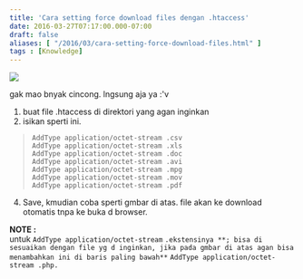 ```yaml
---
title: 'Cara setting force download files dengan .htaccess'
date: 2016-03-27T07:17:00.000-07:00
draft: false
aliases: [ "/2016/03/cara-setting-force-download-files.html" ]
tags : [Knowledge]
---
```


[![](https://4.bp.blogspot.com/-MGqiClcjoJQ/VvfoqOe8R8I/AAAAAAAAAa0/Ku0ishQSIkY1hzij8rNDVfz0Sl10sxyTQ/s640/Screenshot_30.png)](https://4.bp.blogspot.com/-MGqiClcjoJQ/VvfoqOe8R8I/AAAAAAAAAa0/Ku0ishQSIkY1hzij8rNDVfz0Sl10sxyTQ/s1600/Screenshot_30.png)

gak mao bnyak cincong. lngsung aja ya :'v  

1.  buat file .htaccess di direktori yang agan inginkan
2.  isikan sperti ini.

> ```
> AddType application/octet-stream .csv  
> AddType application/octet-stream .xls  
> AddType application/octet-stream .doc  
> AddType application/octet-stream .avi  
> AddType application/octet-stream .mpg  
> AddType application/octet-stream .mov  
> AddType application/octet-stream .pdf
> ```

4.  Save, kmudian coba sperti gmbar di atas. file akan ke download otomatis tnpa ke buka d browser.

  
**NOTE :**  
untuk `AddType application/octet-stream` `.ekstensinya **; bisa di sesuaikan dengan file yg d inginkan, jika pada gmbar di atas agan bisa menambahkan ini di baris paling bawah**` `AddType application/octet-stream .php.`